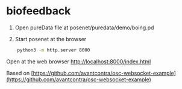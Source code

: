 # biofeedback

1. Open pureData file at posenet/puredata/demo/boing.pd

2. Start posenet at the browser 

```bash
	python3 -m http.server 8000
```

Open at the web browser [http://localhost:8000/index.html](http://localhost:8000/index.html)



Based on [https://github.com/avantcontra/osc-websocket-example](https://github.com/avantcontra/osc-websocket-example)